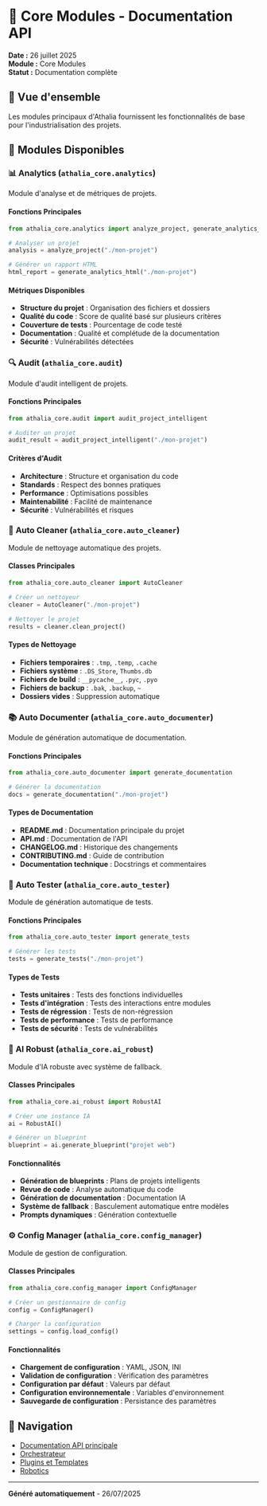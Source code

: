 # 🔧 Core Modules - Documentation API

**Date :** 26 juillet 2025  
**Module :** Core Modules  
**Statut :** Documentation complète

## 🎯 Vue d'ensemble

Les modules principaux d'Athalia fournissent les fonctionnalités de base pour l'industrialisation des projets.

## 📁 Modules Disponibles

### 📊 **Analytics** (`athalia_core.analytics`)

Module d'analyse et de métriques de projets.

#### Fonctions Principales
```python
from athalia_core.analytics import analyze_project, generate_analytics_html

# Analyser un projet
analysis = analyze_project("./mon-projet")

# Générer un rapport HTML
html_report = generate_analytics_html("./mon-projet")
```

#### Métriques Disponibles
- **Structure du projet** : Organisation des fichiers et dossiers
- **Qualité du code** : Score de qualité basé sur plusieurs critères
- **Couverture de tests** : Pourcentage de code testé
- **Documentation** : Qualité et complétude de la documentation
- **Sécurité** : Vulnérabilités détectées

### 🔍 **Audit** (`athalia_core.audit`)

Module d'audit intelligent de projets.

#### Fonctions Principales
```python
from athalia_core.audit import audit_project_intelligent

# Auditer un projet
audit_result = audit_project_intelligent("./mon-projet")
```

#### Critères d'Audit
- **Architecture** : Structure et organisation du code
- **Standards** : Respect des bonnes pratiques
- **Performance** : Optimisations possibles
- **Maintenabilité** : Facilité de maintenance
- **Sécurité** : Vulnérabilités et risques

### 🧹 **Auto Cleaner** (`athalia_core.auto_cleaner`)

Module de nettoyage automatique des projets.

#### Classes Principales
```python
from athalia_core.auto_cleaner import AutoCleaner

# Créer un nettoyeur
cleaner = AutoCleaner("./mon-projet")

# Nettoyer le projet
results = cleaner.clean_project()
```

#### Types de Nettoyage
- **Fichiers temporaires** : `.tmp`, `.temp`, `.cache`
- **Fichiers système** : `.DS_Store`, `Thumbs.db`
- **Fichiers de build** : `__pycache__`, `.pyc`, `.pyo`
- **Fichiers de backup** : `.bak`, `.backup`, `~`
- **Dossiers vides** : Suppression automatique

### 📚 **Auto Documenter** (`athalia_core.auto_documenter`)

Module de génération automatique de documentation.

#### Fonctions Principales
```python
from athalia_core.auto_documenter import generate_documentation

# Générer la documentation
docs = generate_documentation("./mon-projet")
```

#### Types de Documentation
- **README.md** : Documentation principale du projet
- **API.md** : Documentation de l'API
- **CHANGELOG.md** : Historique des changements
- **CONTRIBUTING.md** : Guide de contribution
- **Documentation technique** : Docstrings et commentaires

### 🧪 **Auto Tester** (`athalia_core.auto_tester`)

Module de génération automatique de tests.

#### Fonctions Principales
```python
from athalia_core.auto_tester import generate_tests

# Générer les tests
tests = generate_tests("./mon-projet")
```

#### Types de Tests
- **Tests unitaires** : Tests des fonctions individuelles
- **Tests d'intégration** : Tests des interactions entre modules
- **Tests de régression** : Tests de non-régression
- **Tests de performance** : Tests de performance
- **Tests de sécurité** : Tests de vulnérabilités

### 🤖 **AI Robust** (`athalia_core.ai_robust`)

Module d'IA robuste avec système de fallback.

#### Classes Principales
```python
from athalia_core.ai_robust import RobustAI

# Créer une instance IA
ai = RobustAI()

# Générer un blueprint
blueprint = ai.generate_blueprint("projet web")
```

#### Fonctionnalités
- **Génération de blueprints** : Plans de projets intelligents
- **Revue de code** : Analyse automatique du code
- **Génération de documentation** : Documentation IA
- **Système de fallback** : Basculement automatique entre modèles
- **Prompts dynamiques** : Génération contextuelle

### ⚙️ **Config Manager** (`athalia_core.config_manager`)

Module de gestion de configuration.

#### Classes Principales
```python
from athalia_core.config_manager import ConfigManager

# Créer un gestionnaire de config
config = ConfigManager()

# Charger la configuration
settings = config.load_config()
```

#### Fonctionnalités
- **Chargement de configuration** : YAML, JSON, INI
- **Validation de configuration** : Vérification des paramètres
- **Configuration par défaut** : Valeurs par défaut
- **Configuration environnementale** : Variables d'environnement
- **Sauvegarde de configuration** : Persistance des paramètres

## 🔗 Navigation

- [Documentation API principale](README.md)
- [Orchestrateur](orchestrator.md)
- [Plugins et Templates](plugins.md)
- [Robotics](robotics.md)

---

**Généré automatiquement** - 26/07/2025 